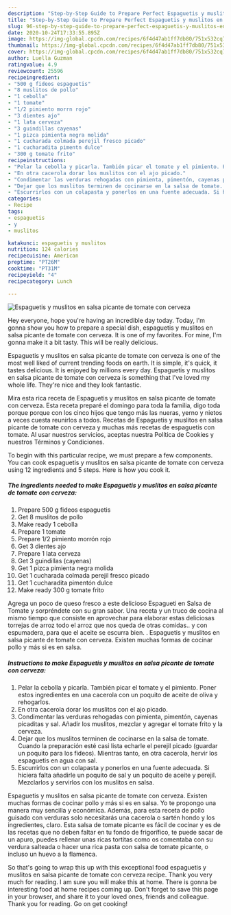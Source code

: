 ```yaml
---
description: "Step-by-Step Guide to Prepare Perfect Espaguetis y muslitos en salsa picante de tomate con cerveza"
title: "Step-by-Step Guide to Prepare Perfect Espaguetis y muslitos en salsa picante de tomate con cerveza"
slug: 96-step-by-step-guide-to-prepare-perfect-espaguetis-y-muslitos-en-salsa-picante-de-tomate-con-cerveza
date: 2020-10-24T17:33:55.895Z
image: https://img-global.cpcdn.com/recipes/6f4d47ab1ff7db80/751x532cq70/espaguetis-y-muslitos-en-salsa-picante-de-tomate-con-cerveza-foto-principal.jpg
thumbnail: https://img-global.cpcdn.com/recipes/6f4d47ab1ff7db80/751x532cq70/espaguetis-y-muslitos-en-salsa-picante-de-tomate-con-cerveza-foto-principal.jpg
cover: https://img-global.cpcdn.com/recipes/6f4d47ab1ff7db80/751x532cq70/espaguetis-y-muslitos-en-salsa-picante-de-tomate-con-cerveza-foto-principal.jpg
author: Luella Guzman
ratingvalue: 4.9
reviewcount: 25596
recipeingredient:
- "500 g fideos espaguetis"
- "8 muslitos de pollo"
- "1 cebolla"
- "1 tomate"
- "1/2 pimiento morrn rojo"
- "3 dientes ajo"
- "1 lata cerveza"
- "3 guindillas cayenas"
- "1 pizca pimienta negra molida"
- "1 cucharada colmada perejil fresco picado"
- "1 cucharadita pimentn dulce"
- "300 g tomate frito"
recipeinstructions:
- "Pelar la cebolla y picarla. También picar el tomate y el pimiento. Poner estos ingredientes en una cacerola con un poquito de aceite de oliva y rehogarlos."
- "En otra cacerola dorar los muslitos con el ajo picado."
- "Condimentar las verduras rehogadas con pimienta, pimentón, cayenas picaditas y sal. Añadir los muslitos, mezclar y agregar el tomate frito y la cerveza."
- "Dejar que los muslitos terminen de cocinarse en la salsa de tomate. Cuando la preparación esté casi lista echarle el perejil picado (guardar un poquito para los fideos). Mientras tanto, en otra cacerola, hervir los espaguetis en agua con sal."
- "Escurrirlos con un colapasta y ponerlos en una fuente adecuada. Si hiciera falta añadirle un poquito de sal y un poquito de aceite y perejil. Mezclarlos y servirlos con los muslitos en salsa."
categories:
- Recipe
tags:
- espaguetis
- y
- muslitos

katakunci: espaguetis y muslitos 
nutrition: 124 calories
recipecuisine: American
preptime: "PT26M"
cooktime: "PT31M"
recipeyield: "4"
recipecategory: Lunch

---
```



![Espaguetis y muslitos en salsa picante de tomate con cerveza](https://img-global.cpcdn.com/recipes/6f4d47ab1ff7db80/751x532cq70/espaguetis-y-muslitos-en-salsa-picante-de-tomate-con-cerveza-foto-principal.jpg)

Hey everyone, hope you're having an incredible day today. Today, I'm gonna show you how to prepare a special dish, espaguetis y muslitos en salsa picante de tomate con cerveza. It is one of my favorites. For mine, I'm gonna make it a bit tasty. This will be really delicious.

Espaguetis y muslitos en salsa picante de tomate con cerveza is one of the most well liked of current trending foods on earth. It is simple, it's quick, it tastes delicious. It is enjoyed by millions every day. Espaguetis y muslitos en salsa picante de tomate con cerveza is something that I've loved my whole life. They're nice and they look fantastic.

Mira esta rica receta de Espaguetis y muslitos en salsa picante de tomate con cerveza. Esta receta preparé el domingo para toda la familia, digo toda porque porque con los cinco hijos que tengo más las nueras, yerno y nietos a veces cuesta reunirlos a todos. Recetas de Espaguetis y muslitos en salsa picante de tomate con cerveza y muchas más recetas de espaguetis con tomate. Al usar nuestros servicios, aceptas nuestra Política de Cookies y nuestros Términos y Condiciones.


To begin with this particular recipe, we must prepare a few components. You can cook espaguetis y muslitos en salsa picante de tomate con cerveza using 12 ingredients and 5 steps. Here is how you cook it.

<!--inarticleads1-->

##### The ingredients needed to make Espaguetis y muslitos en salsa picante de tomate con cerveza:

1. Prepare 500 g fideos espaguetis
1. Get 8 muslitos de pollo
1. Make ready 1 cebolla
1. Prepare 1 tomate
1. Prepare 1/2 pimiento morrón rojo
1. Get 3 dientes ajo
1. Prepare 1 lata cerveza
1. Get 3 guindillas (cayenas)
1. Get 1 pizca pimienta negra molida
1. Get 1 cucharada colmada perejil fresco picado
1. Get 1 cucharadita pimentón dulce
1. Make ready 300 g tomate frito


Agrega un poco de queso fresco a este delicioso Espagueti en Salsa de Tomate y sorpréndete con su gran sabor. Una receta y un truco de cocina al mismo tiempo que consiste en aprovechar para elaborar estas deliciosas torrejas de arroz todo el arroz que nos queda de otras comidas.. y con espumadera, para que el aceite se escurra bien. . Espaguetis y muslitos en salsa picante de tomate con cerveza. Existen muchas formas de cocinar pollo y más si es en salsa. 

<!--inarticleads2-->

##### Instructions to make Espaguetis y muslitos en salsa picante de tomate con cerveza:

1. Pelar la cebolla y picarla. También picar el tomate y el pimiento. Poner estos ingredientes en una cacerola con un poquito de aceite de oliva y rehogarlos.
1. En otra cacerola dorar los muslitos con el ajo picado.
1. Condimentar las verduras rehogadas con pimienta, pimentón, cayenas picaditas y sal. Añadir los muslitos, mezclar y agregar el tomate frito y la cerveza.
1. Dejar que los muslitos terminen de cocinarse en la salsa de tomate. Cuando la preparación esté casi lista echarle el perejil picado (guardar un poquito para los fideos). Mientras tanto, en otra cacerola, hervir los espaguetis en agua con sal.
1. Escurrirlos con un colapasta y ponerlos en una fuente adecuada. Si hiciera falta añadirle un poquito de sal y un poquito de aceite y perejil. Mezclarlos y servirlos con los muslitos en salsa.


Espaguetis y muslitos en salsa picante de tomate con cerveza. Existen muchas formas de cocinar pollo y más si es en salsa. Yo te propongo una manera muy sencilla y económica. Además, para esta receta de pollo guisado con verduras solo necesitarás una cacerola o sartén hondo y los ingredientes, claro. Esta salsa de tomate picante es fácil de cocinar y es de las recetas que no deben faltar en tu fondo de frigorífico, te puede sacar de un apuro, puedes rellenar unas ricas tortitas como os comentaba con su verdura salteada o hacer una rica pasta con salsa de tomate picante, o incluso un huevo a la flamenca. 

So that's going to wrap this up with this exceptional food espaguetis y muslitos en salsa picante de tomate con cerveza recipe. Thank you very much for reading. I am sure you will make this at home. There is gonna be interesting food at home recipes coming up. Don't forget to save this page in your browser, and share it to your loved ones, friends and colleague. Thank you for reading. Go on get cooking!
